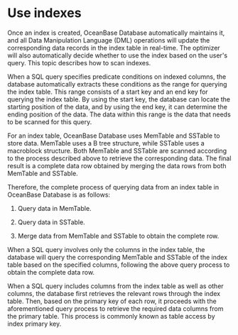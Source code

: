 # Use indexes

Once an index is created, OceanBase Database automatically maintains it, and all Data Manipulation Language (DML) operations will update the corresponding data records in the index table in real-time. The optimizer will also automatically decide whether to use the index based on the user's query. This topic describes how to scan indexes.

When a SQL query specifies predicate conditions on indexed columns, the database automatically extracts these conditions as the range for querying the index table. This range consists of a start key and an end key for querying the index table. By using the start key, the database can locate the starting position of the data, and by using the end key, it can determine the ending position of the data. The data within this range is the data that needs to be scanned for this query.

For an index table, OceanBase Database uses MemTable and SSTable to store data. MemTable uses a B tree structure, while SSTable uses a macroblock structure. Both MemTable and SSTable are scanned according to the process described above to retrieve the corresponding data. The final result is a complete data row obtained by merging the data rows from both MemTable and SSTable.

Therefore, the complete process of querying data from an index table in OceanBase Database is as follows:

1. Query data in MemTable.

2. Query data in SSTable.

3. Merge data from MemTable and SSTable to obtain the complete row.

When a SQL query involves only the columns in the index table, the database will query the corresponding MemTable and SSTable of the index table based on the specified columns, following the above query process to obtain the complete data row.

When a SQL query includes columns from the index table as well as other columns, the database first retrieves the relevant rows through the index table. Then, based on the primary key of each row, it proceeds with the aforementioned query process to retrieve the required data columns from the primary table. This process is commonly known as table access by index primary key.
